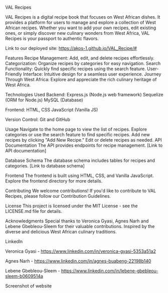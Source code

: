 VAL Recipes

VAL Recipes is a digital recipe book that focuses on West African dishes. It provides a platform for users to manage and explore a collection of West African recipes. Whether you want to add your own recipes, edit existing ones, or simply discover new culinary wonders from West Africa, VAL Recipes is your passport to authentic flavors.

Link to our deployed site: https://akos-1.github.io/VAL_Recipe/#

Features
Recipe Management: Add, edit, and delete recipes effortlessly.
Categorization: Organize recipes by categories for easy navigation.
Search Functionality: Quickly find specific recipes using the search feature.
User-Friendly Interface: Intuitive design for a seamless user experience.
Journey Through West Africa: Explore and appreciate the rich culinary heritage of West Africa.

Technologies Used
Backend:
Express.js (Node.js web framework)
Sequelize (ORM for Node.js)
MySQL (Database)


Frontend:
HTML, CSS
JavaScript (Vanilla JS)

Version Control:
Git and GitHub

Usage
Navigate to the home page to view the list of recipes.
Explore categories or use the search feature to find specific recipes.
Add new recipes by clicking "Add New Recipe."
Edit or delete recipes as needed.
API Documentation
The API provides endpoints for recipe management. [Link to API documentation]

Database Schema
The database schema includes tables for recipes and categories. [Link to database schema]

Frontend
The frontend is built using HTML, CSS, and Vanilla JavaScript. Explore the frontend directory for more details.

Contributing
We welcome contributions! If you'd like to contribute to VAL Recipes, please follow our Contribution Guidelines.

License
This project is licensed under the MIT License - see the LICENSE.md file for details.

Acknowledgments
Special thanks to Veronica Gyasi, Agnes Narh and Lebene Gbebleou-Sleem for their valuable contributions.
Inspired by the diverse and delicious West African culinary traditions.

Linkedln

Veronica Gyasi - https://www.linkedin.com/in/veronica-gyasi-5353a51a2

Agnes Narh - https://www.linkedin.com/in/agnes-buabeng-22198b140

Lebene Gbebleou-Sleem - https://www.linkedin.com/in/lebene-gbebleou-sleem-b0609514a

Screenshot of website

